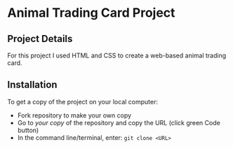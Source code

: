 # Animal Trading Card Project

## Project Details

For this project I used HTML and CSS to create a web-based animal trading card. 

## Installation

To get a copy of the project on your local computer:
- Fork repository to make your own copy
- Go to *your copy* of the repository and copy the URL (click green Code button)
- In the command line/terminal, enter: ```git clone <URL>```
